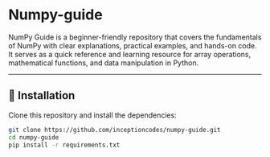 # Numpy-guide
NumPy Guide is a beginner-friendly repository that covers the fundamentals of NumPy with clear explanations, practical examples, and hands-on code. It serves as a quick reference and learning resource for array operations, mathematical functions, and data manipulation in Python.


---

## 🔧 Installation
Clone this repository and install the dependencies:
```bash
git clone https://github.com/inceptioncodes/numpy-guide.git
cd numpy-guide
pip install -r requirements.txt
